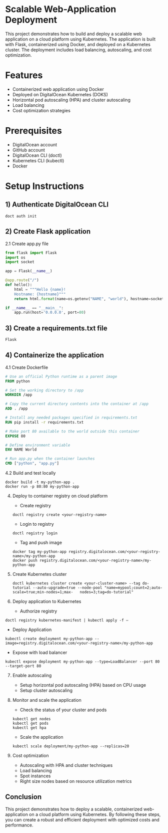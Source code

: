 # Scalable Web-Application Deployment
This project demonstrates how to build and deploy a scalable web application on a cloud platform using Kubernetes. The application is built with Flask, containerized using Docker, and deployed on a Kubernetes cluster. The deployment includes load balancing, autoscaling, and cost optimization.   

# Features
- Containerized web application using Docker
- Deployed on DigitalOcean Kubernetes (DOKS)
- Horizontal pod autoscaling (HPA) and cluster autoscaling 
- Load balancing
- Cost optimization strategies

# Prerequisites 
- DigitalOcean account
- GitHub account
- DigitalOcean CLI (doctl)
- Kubernetes CLI (kubectl)
- Docker

# Setup Instructions  

## 1) Authenticate DigitalOcean CLI
   
```
doct auth init 
```

## 2) Create Flask application
   2.1 Create app.py file 

   ```python
   from flask import Flask
   import os
   import socket

   app = Flask(__name__)

   @app.route("/")
   def hello():
       html = """Hello {name}!
       Hostname: {hostname}"""
       return html.format(name=os.getenv("NAME", "world"), hostname=socket.gethostname())

   if __name__ == "__main__":
       app.run(host='0.0.0.0', port=80)
   ``` 

## 3) Create a requirements.txt file

   ```txt 
   Flask
   ```
  
## 4) Containerize the application
   4.1 Create Dockerfile

   ```Dockerfile
   # Use an official Python runtime as a parent image
   FROM python

   # Set the working directory to /app
   WORKDIR /app

   # Copy the current directory contents into the container at /app
   ADD . /app   

   # Install any needed packages specified in requirements.txt
   RUN pip install -r requirements.txt

   # Make port 80 available to the world outside this container
   EXPOSE 80

   # Define environment variable
   ENV NAME World

   # Run app.py when the container launches
   CMD ["python", "app.py"]
   ```

   4.2 Build and test locally

   ```
   docker build -t my-python-app .
   docker run -p 80:80 my-python-app  
   ```
   
4) Deploy to container registry on cloud platform
   - Create registry

   ```
   doctl registry create <your-registry-name>
   ```
   
   - Login to registry

   ```
   doctl registry login
   ```

   - Tag and push image

   ```
   docker tag my-python-app registry.digitalocean.com/<your-registry-name>/my-python-app
   docker push registry.digitalocean.com/<your-registry-name>/my-python-app 
   ```
   
5) Create Kubernetes cluster

   ```
   doctl kubernetes cluster create <your-cluster-name> --tag do-tutorial --auto-upgrade=true --node-pool "name=mypool;count=2;auto-scale=true;min-nodes=1;max-   nodes=3;tag=do-tutorial" 
   ```
   
6) Deploy application to Kubernetes 
   - Authorize registry

  ```
  doctl registry kubernetes-manifest | kubectl apply -f –
  ```

   - Deploy Application

   ```
   kubectl create deployment my-python-app --image=registry.digitalocean.com/<your-registry-name>/my-python-app 
   ```

   - Expose with load balancer

   ```
   kubectl expose deployment my-python-app --type=LoadBalancer --port 80 --target-port 80
   ```

7) Enable autoscaling
   - Setup horizontal pod autoscaling (HPA) based on CPU usage
   - Setup cluster autoscaling 
8) Monitor and scale the application
   - Check the status of your cluster and pods

   ```
   kubectl get nodes
   kubectl get pods
   kubectl get hpa
   ```
   
   - Scale the application
  
   ```
   kubectl scale deployment/my-python-app --replicas=20
   ```
   
9) Cost optimization
   - Autoscaling with HPA and cluster techniques    
   - Load balancing
   - Spot instances
   - Right size nodes based on resource utilization metrics

## Conclusion 
This project demonstrates how to deploy a scalable, containerized web-application on a cloud platform using Kubernetes. By following these steps, you can create a robust and efficient deployment with optimized costs and performance. 
